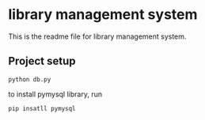 # library management system
This is the readme file for library management system. 
## Project setup
```
python db.py
```
to install pymysql library, run
```
pip insatll pymysql 
```
